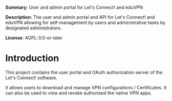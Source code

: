 **Summary**: User and admin portal for Let's Connect! and eduVPN 

**Description**: The user and admin portal and API for Let's Connect! and 
eduVPN allowing for self-management by users and administrative tasks by 
designated administrators.

**License**:  AGPL-3.0-or-later

# Introduction

This project contains the user portal and OAuth authorization server of the 
Let's Connect! software.

It allows users to download and manage VPN configurations / Certificates. It 
can also be used to view and revoke authorized the native VPN apps.
